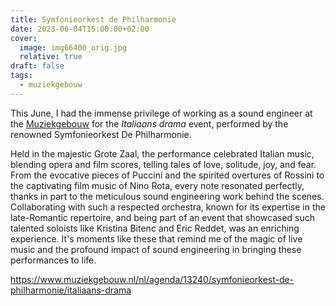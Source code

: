 ```yaml
---
title: Symfonieorkest de Philharmonie
date: 2023-06-04T15:00:00+02:00
cover:
  image: img66400_orig.jpg
  relative: true
draft: false
tags:
  - muziekgebouw
---
```

This June, I had the immense privilege of working as a sound engineer at the [Muziekgebouw](https://www.muziekgebouw.nl/) for the _Italiaans drama_ event, performed by the renowned Symfonieorkest De Philharmonie.
<!--more-->
Held in the majestic Grote Zaal, the performance celebrated Italian music, blending opera and film scores, telling tales of love, solitude, joy, and fear. From the evocative pieces of Puccini and the spirited overtures of Rossini to the captivating film music of Nino Rota, every note resonated perfectly, thanks in part to the meticulous sound engineering work behind the scenes. Collaborating with such a respected orchestra, known for its expertise in the late-Romantic repertoire, and being part of an event that showcased such talented soloists like Kristina Bitenc and Eric Reddet, was an enriching experience. It's moments like these that remind me of the magic of live music and the profound impact of sound engineering in bringing these performances to life.

https://www.muziekgebouw.nl/nl/agenda/13240/symfonieorkest-de-philharmonie/italiaans-drama
